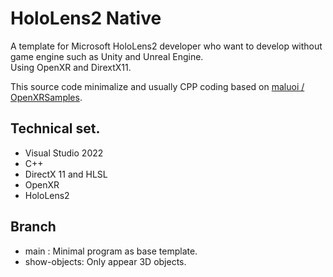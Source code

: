 # HoloLens2 Native

A template for Microsoft HoloLens2 developer who want to develop without game engine such as Unity and Unreal Engine.<br>
Using OpenXR and DirextX11.

This source code minimalize and usually CPP coding based on [maluoi / OpenXRSamples](https://github.com/maluoi/OpenXRSamples).


## Technical set.
- Visual Studio 2022
- C++
- DirectX 11 and HLSL
- OpenXR
- HoloLens2


## Branch
- main : Minimal program as base template.
- show-objects: Only appear 3D objects.
